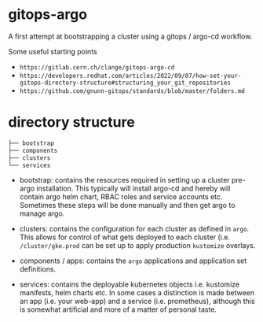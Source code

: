 # gitops-argo

A first attempt at bootstrapping a cluster using a gitops / argo-cd workflow.

Some useful starting points

* `https://gitlab.cern.ch/clange/gitops-argo-cd`
* `https://developers.redhat.com/articles/2022/09/07/how-set-your-gitops-directory-structure#structuring_your_git_repositories`
* `https://github.com/gnunn-gitops/standards/blob/master/folders.md`

# directory structure
```bash
├── bootstrap
├── components
├── clusters
└── services
```

* bootstrap: contains the resources required in setting up a cluster pre-argo installation. This typically will install argo-cd and hereby will contain argo helm chart, RBAC roles and service accounts etc. Sometimes these steps will be done manually and then get argo to manage argo.

* clusters: contains the configuration for each cluster as defined in `argo`. This allows for control of what gets deployed to each cluster (i.e. `/cluster/gke.prod` can be set up to apply production `kustomize` overlays.

* components / apps: contains the `argo` applications and application set definitions.

* services: contains the deployable kubernetes objects i.e. kustomize manifests, helm charts etc. In some cases a distinction is made between an app (i.e. your web-app) and a service (i.e. prometheus), although this is somewhat artificial and more of a matter of personal taste.

